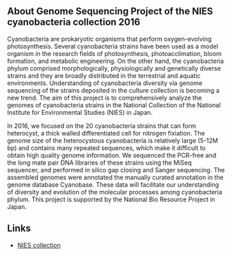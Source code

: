 
About Genome Sequencing Project of the NIES cyanobacteria collection 2016
---------------

Cyanobacteria are prokaryotic organisms that perform oxygen-evolving photosynthesis. 
Several cyanobacteria strains have been used as a model organism in the research 
fields of photosynthesis, photoacclimation, bloom formation, and metabolic engineering.
On the other hand, the cyanobacteria phylum comprised morphologically, physiologically 
and genetically diverse strains and they are broadly distributed in the terrestrial
and aquatic environments. Understanding of cyanobacteria diversity via genome sequencing 
of the strains deposited in the culture collection is becoming a new trend. 
The aim of this project is to comprehensively analyze the genomes of cyanobacteria strains 
in the National Collection of the National Institute for Environmental Studies (NIES) in Japan. 

In 2016, we focused on the 20 cyanobacteria strains that can form heterocyst, a thick walled 
differentiated cell for nitrogen fixiation. The genome size of the heterocystous cyanobacteria 
is relatively large (5-12M bp) and contains many repeated sequences, which make it difficult 
to obtain high quality genome information. We sequenced the PCR-free and the long mate pair 
DNA libraries of these strains using the MiSeq sequencer, and performed in silico gap closing 
and Sanger sequencing. The assembled genomes were annotated the manually curated annotation 
in the genome database Cyanobase. 
These data will facilitate our understanding of diversity and evolution of the molecular processes 
among cyanobacteria phylum. This project is supported by the National Bio Resource Project in Japan. 


Links
---------------
* [NIES collection](http://mcc.nies.go.jp)
